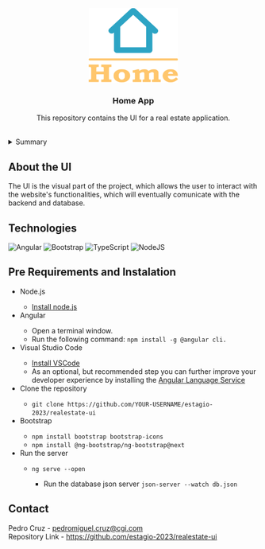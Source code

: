 <div align="center">
<img src="./src/assets/logo.png" alt="logo-home" width="180" height="150">

<h3 align="center">Home App</h3>

  <p align="center">
    This repository contains the UI for a real estate application. 
    <br />
    <br />
</div>

<details>
  <summary>Summary</summary>
  <ol>
    <li>
      <a href="#about-the-ui">About the UI</a>
    </li>
    <li>
      <a href="#technologies">Technologies
      </a>
    </li>
     <li>
      <a href="#pre-requirements-and-instalation">Pre-Requirements and Instalation
      </a>
    </li>
     <li>
      <a href="#contact">Contact
      </a>
    </li>
    

  </ol>
</details>

## About the UI
The UI is the visual part of the project, which allows the user to interact with the website's functionalities, which will eventually comunicate with the backend and database.

## Technologies
![Angular](https://img.shields.io/badge/angular-%23DD0031.svg?style=for-the-badge&logo=angular&logoColor=white)
![Bootstrap](https://img.shields.io/badge/bootstrap-%238511FA.svg?style=for-the-badge&logo=bootstrap&logoColor=white)
![TypeScript](https://img.shields.io/badge/typescript-%23007ACC.svg?style=for-the-badge&logo=typescript&logoColor=white)
![NodeJS](https://img.shields.io/badge/node.js-6DA55F?style=for-the-badge&logo=node.js&logoColor=white)

## Pre Requirements and Instalation
<ul>
    <li>Node.js</li>
        <ul>
            <li><a href="hhttps://nodejs.org/en/download/">Install node.js</a>
            </li>
        </ul>
    <li>Angular</li>
        <ul>
            <li>Open a terminal window.</li>
            <li>Run the following command: <code>npm install -g @angular cli.</code>
            </li>
        </ul>
    <li>Visual Studio Code</li>
        <ul>
            <li><a href="https://code.visualstudio.com/">Install VSCode</a>
            </li>
            <li>As an optional, but recommended step you can further improve your developer experience by installing the <a href="https://marketplace.visualstudio.com/items?itemName=Angular.ng-template">Angular Language Service</a>
            </li>
        </ul>
    <li>Clone the repository</li>
        <ul>
            <li><code>git clone https://github.com/YOUR-USERNAME/estagio-2023/realestate-ui</code></li>
        </ul>
    <li>Bootstrap</li>
        <ul>
            <li><code>npm install bootstrap bootstrap-icons</code></li>
            <li><code>npm install @ng-bootstrap/ng-bootstrap@next</code></li>
        </ul>
    <li>Run the server</li>
        <ul>
            <li><code>ng serve --open</code></li>
                <ul>
                <li>Run the database json server <code>json-server --watch db.json</code></li>
                </ul>
        </ul>
</ul>

 ## Contact
Pedro Cruz - pedromiguel.cruz@cgi.com <br>
Repository Link - https://github.com/estagio-2023/realestate-ui
